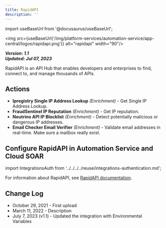 ```yaml
---
title: RapidAPI
description: ''
---
```

import useBaseUrl from '@docusaurus/useBaseUrl';

<img src={useBaseUrl('/img/platform-services/automation-service/app-central/logos/rapidapi.png')} alt="rapidapi" width="90"/>

***Version: 1.1  
Updated: Jul 07, 2023***

RapidAPI is an API Hub that enables developers and enterprises to find, connect to, and manage thousands of APIs.

## Actions

* **Ipregistry Single IP Address Lookup** *(Enrichment)* - Get Single IP Address Lookup.
* **FraudSentinel IP Reputation** *(Enrichment)* - Get IP reputation.
* **Neutrino API IP Blocklist** *(Enrichment)* - Detect potentially malicious or dangerous IP addresses.
* **Email Checker Email Verifier** *(Enrichment)* - Validate email addresses in real-time. Make sure a mailbox really exist.

## Configure RapidAPI in Automation Service and Cloud SOAR

import IntegrationsAuth from '../../../../reuse/integrations-authentication.md';

<IntegrationsAuth/>

For information about RapidAPI, see [RapidAPI documentation](https://docs.rapidapi.com/).

## Change Log

* October 29, 2021 - First upload
* March 11, 2022 - Description
* July 7, 2023 (v1.1) - Updated the integration with Environmental Variables
